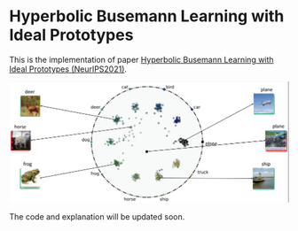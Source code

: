 # Hyperbolic Busemann Learning with Ideal Prototypes

This is the implementation of paper [Hyperbolic Busemann Learning with Ideal Prototypes (NeurIPS2021)](https://arxiv.org/pdf/2106.14472.pdf).

![Figure 1](additional_files/figure1.png)

The code and explanation will be updated soon.